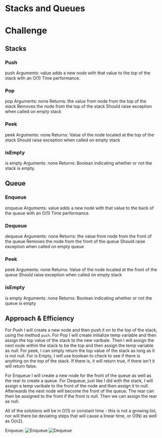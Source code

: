 # Stacks and Queues

# Challenge
## Stacks
### Push
push
Arguments: value
adds a new node with that value to the top of the stack with an O(1) Time performance.
### Pop
pop
Arguments: none
Returns: the value from node from the top of the stack
Removes the node from the top of the stack
Should raise exception when called on empty stack
### Peek
peek
Arguments: none
Returns: Value of the node located at the top of the stack
Should raise exception when called on empty stack
### isEmpty
is empty
Arguments: none
Returns: Boolean indicating whether or not the stack is empty.
## Queue 
### Enqueue 
enqueue
Arguments: value
adds a new node with that value to the back of the queue with an O(1) Time performance.
### Dequeue 
dequeue
Arguments: none
Returns: the value from node from the front of the queue
Removes the node from the front of the queue
Should raise exception when called on empty queue
### Peek
peek
Arguments: none
Returns: Value of the node located at the front of the queue
Should raise exception when called on empty stack
### isEmpty
is empty
Arguments: none
Returns: Boolean indicating whether or not the queue is empty
## Approach & Efficiency

For Push I will create a new node and then push it on to the top of the stack, using the method `push`.
For Pop I will create initialize temp variable and then assign the top value of the stack to the new varibale. Then I will assign the next node within the stack to be the top and then assign the temp variable as null.
For peek, I can simply return the top value of the stack as long as it is not null. 
For is Empty, I will use boolean to check to see if there is anything on the top of the stack. If there is, it will return true, if there isn't it will return false.

For Enqueue I will create a new node for the front of the queue as well as the rear to create a queue.
For Dequeue, just like I did with the stack, I will assign a temp varibale to the front of the node and then assign it to null. Afterwards the next node will become the front of the queue. The rear can then be assigned to the front if the front is null. Then we can assign the rear as null.

All of the solutions will be in O(1) or constant time - this is not a growing list, nor will there be deviating steps that will cause a linear time, or O(N) as well as O(n2). 

Enqueue: 
![Enqueue]('./enqueue.jpg')
![Dequeue]('./dequeue.jpg')

